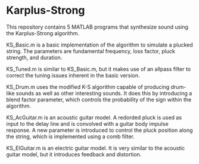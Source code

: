 # Karplus-Strong

This repository contains 5 MATLAB programs that synthesize sound using the Karplus-Strong algorithm.

KS_Basic.m is a basic implementation of the algorithm to simulate a plucked string. The parameters are fundamental frequency, loss factor, pluck strength, and duration.

KS_Tuned.m is similar to KS_Basic.m, but it makes use of an allpass filter to correct the tuning issues inherent in the basic version.

KS_Drum.m uses the modified K-S algorithm capable of producing drum-like sounds as well as other interesting sounds. It does this by introducing a blend factor parameter, which controls the probability of the sign within the algorithm.

KS_AcGuitar.m is an acoustic guitar model. A redorded pluck is used as input to the delay line and is convolved with a guitar body impulse response. A new parameter is introduced to control the pluck position along the string, which is implemented using a comb filter.

KS_ElGuitar.m is an electric guitar model. It is very similar to the acoustic guitar model, but it introduces feedback and distortion.
